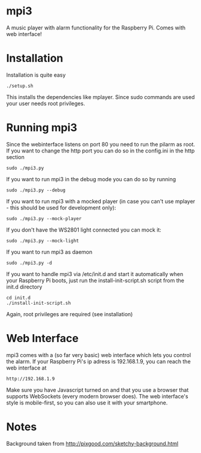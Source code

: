 mpi3
====

A music player with alarm functionality for the Raspberry Pi. Comes with web interface!


Installation
============
Installation is quite easy

	./setup.sh

This installs the dependencies like mplayer. Since sudo commands are used your user needs root privileges.


Running mpi3
============
Since the webinterface listens on port 80 you need to run the pilarm as root. If you want to change the http port you can do so in the config.ini in the http section

	sudo ./mpi3.py

If you want to run mpi3 in the debug mode you can do so by running

	sudo ./mpi3.py --debug
	
If you want to run mpi3 with a mocked player (in case you can't use mplayer - this should be used for development only):

	sudo ./mpi3.py --mock-player
	
If you don't have the WS2801 light connected you can mock it:

	sudo ./mpi3.py --mock-light

If you want to run mpi3 as daemon

	sudo ./mpi3.py -d

If you want to handle mpi3 via /etc/init.d and start it automatically when your Raspberry Pi boots, just run the install-init-script.sh script from the init.d directory

	cd init.d
	./install-init-script.sh

Again, root privileges are required (see installation) 

Web Interface
============
mpi3 comes with a (so far very basic) web interface which lets you control the alarm. If your Raspberry Pi's ip adress is 192.168.1.9, you can reach the web interface at

	http://192.168.1.9
	
Make sure you have Javascript turned on and that you use a browser that supports WebSockets (every modern browser does). The web interface's style is mobile-first, so you can also use it with your smartphone.

Notes
=====
Background taken from http://pixgood.com/sketchy-background.html
